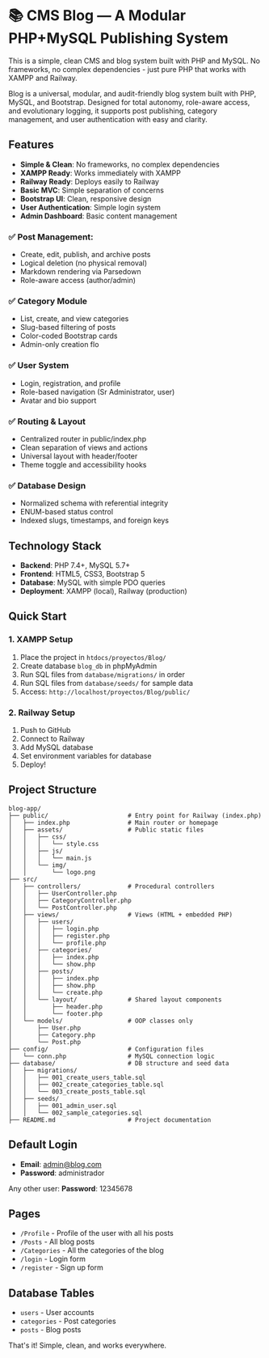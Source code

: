 # 📚 CMS Blog — A Modular PHP+MySQL Publishing System

This is a simple, clean CMS and blog system built with PHP and MySQL. No frameworks, no complex dependencies - just pure PHP that works with XAMPP and Railway.

Blog is a universal, modular, and audit-friendly blog system built with PHP, MySQL, and Bootstrap. Designed for total autonomy, role-aware access, and evolutionary logging, it supports post publishing, category management, and user authentication with easy and clarity.

## Features

- **Simple & Clean**: No frameworks, no complex dependencies
- **XAMPP Ready**: Works immediately with XAMPP
- **Railway Ready**: Deploys easily to Railway
- **Basic MVC**: Simple separation of concerns
- **Bootstrap UI**: Clean, responsive design
- **User Authentication**: Simple login system
- **Admin Dashboard**: Basic content management

### ✅ Post Management:

- Create, edit, publish, and archive posts
- Logical deletion (no physical removal)
- Markdown rendering via Parsedown
- Role-aware access (author/admin)

### ✅ Category Module

- List, create, and view categories
- Slug-based filtering of posts
- Color-coded Bootstrap cards
- Admin-only creation flo

### ✅ User System

- Login, registration, and profile
- Role-based navigation (Sr Administrator, user)
- Avatar and bio support

### ✅ Routing & Layout

- Centralized router in public/index.php
- Clean separation of views and actions
- Universal layout with header/footer
- Theme toggle and accessibility hooks

### ✅ Database Design

- Normalized schema with referential integrity
- ENUM-based status control
- Indexed slugs, timestamps, and foreign keys

## Technology Stack

- **Backend**: PHP 7.4+, MySQL 5.7+
- **Frontend**: HTML5, CSS3, Bootstrap 5
- **Database**: MySQL with simple PDO queries
- **Deployment**: XAMPP (local), Railway (production)

## Quick Start

### 1. XAMPP Setup
1. Place the project in `htdocs/proyectos/Blog/`
2. Create database `blog_db` in phpMyAdmin
3. Run SQL files from `database/migrations/` in order
4. Run SQL files from `database/seeds/` for sample data
5. Access: `http://localhost/proyectos/Blog/public/`

### 2. Railway Setup
1. Push to GitHub
2. Connect to Railway
3. Add MySQL database
4. Set environment variables for database
5. Deploy!

## Project Structure

```
blog-app/
├── public/                      # Entry point for Railway (index.php)
│   ├── index.php                # Main router or homepage
│   ├── assets/                  # Public static files
│   │   ├── css/
│   │   │   └── style.css
│   │   ├── js/
│   │   │   └── main.js
│   │   └── img/
│   │       └── logo.png
├── src/
│   ├── controllers/             # Procedural controllers
│   │   ├── UserController.php
│   │   ├── CategoryController.php
│   │   └── PostController.php
│   ├── views/                   # Views (HTML + embedded PHP)
│   │   ├── users/
│   │   │   ├── login.php
│   │   │   ├── register.php
│   │   │   └── profile.php
│   │   ├── categories/
│   │   │   ├── index.php
│   │   │   └── show.php
│   │   ├── posts/
│   │   │   ├── index.php
│   │   │   ├── show.php
│   │   │   └── create.php
│   │   └── layout/              # Shared layout components
│   │       ├── header.php
│   │       └── footer.php
│   └── models/                  # OOP classes only
│       ├── User.php
│       ├── Category.php
│       └── Post.php
├── config/                      # Configuration files
│   └── conn.php                 # MySQL connection logic
├── database/                    # DB structure and seed data
│   ├── migrations/
│   │   ├── 001_create_users_table.sql
│   │   ├── 002_create_categories_table.sql
│   │   └── 003_create_posts_table.sql
│   ├── seeds/
│   │   ├── 001_admin_user.sql
│   │   └── 002_sample_categories.sql
├── README.md                    # Project documentation
```

## Default Login
- **Email**: admin@blog.com
- **Password**: administrador

Any other user:
**Password**: 12345678

## Pages
- `/Profile` - Profile of the user with all his posts
- `/Posts` - All blog posts
- `/Categories` - All the categories of the blog
- `/login` - Login form
- `/register` - Sign up form

## Database Tables
- `users` - User accounts
- `categories` - Post categories  
- `posts` - Blog posts

That's it! Simple, clean, and works everywhere.
